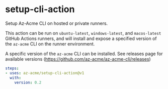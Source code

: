 # setup-cli-action
Setup Az-Acme CLI on hosted or private runners.

This action can be run on `ubuntu-latest`, `windows-latest`, and `macos-latest` GitHub Actions runners, and will install and expose a specified version of the `az-acme` CLI on the runner environment.

A specific version of the `az-acme` CLI can be installed. See releases page for available versions (https://github.com/az-acme/az-acme-cli/releases)

```yaml
steps:
- uses: az-acme/setup-cli-action@v1
  with:
    version: 0.2
```
